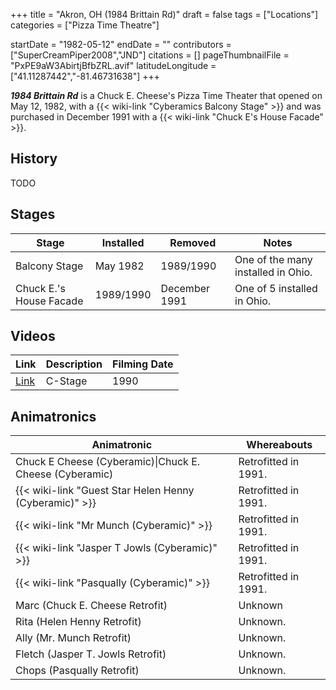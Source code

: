 +++
title = "Akron, OH (1984 Brittain Rd)"
draft = false
tags = ["Locations"]
categories = ["Pizza Time Theatre"]


startDate = "1982-05-12"
endDate = ""
contributors = ["SuperCreamPiper2008","JND"]
citations = []
pageThumbnailFile = "PxPE9aW3AbirtjBfbZRL.avif"
latitudeLongitude = ["41.11287442","-81.46731638"]
+++

***1984 Brittain Rd*** is a Chuck E. Cheese's Pizza Time Theater that opened on May 12, 1982, with a {{< wiki-link "Cyberamics Balcony Stage" >}} and was purchased in December 1991 with a {{< wiki-link "Chuck E's House Facade" >}}.

## History

TODO

## Stages

| Stage                   | Installed | Removed       | Notes                              |
|-------------------------|-----------|---------------|------------------------------------|
| Balcony Stage           | May 1982  | 1989/1990     | One of the many installed in Ohio. |
| Chuck E.'s House Facade | 1989/1990 | December 1991 | One of 5 installed in Ohio.        |

## Videos

| Link                                              | Description | Filming Date |
|---------------------------------------------------|-------------|--------------|
| [Link](https://m.youtube.com/watch?v=WuYuf7IBewQ) | C-Stage     | 1990         |

## Animatronics

| Animatronic                                                  | Whereabouts          |
|--------------------------------------------------------------|----------------------|
| Chuck E Cheese (Cyberamic)\|Chuck E. Cheese (Cyberamic)      | Retrofitted in 1991. |
| {{< wiki-link "Guest Star Helen Henny (Cyberamic)" >}} | Retrofitted in 1991. |
| {{< wiki-link "Mr Munch (Cyberamic)" >}}               | Retrofitted in 1991. |
| {{< wiki-link "Jasper T Jowls (Cyberamic)" >}}         | Retrofitted in 1991. |
| {{< wiki-link "Pasqually (Cyberamic)" >}}              | Retrofitted in 1991. |
| Marc (Chuck E. Cheese Retrofit)                              | Unknown              |
| Rita (Helen Henny Retrofit)                                  | Unknown.             |
| Ally (Mr. Munch Retrofit)                                    | Unknown.             |
| Fletch (Jasper T. Jowls Retrofit)                            | Unknown.             |
| Chops (Pasqually Retrofit)                                   | Unknown.             |